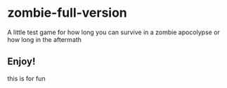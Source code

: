 # zombie-full-version

A little test game for how long you can survive in a zombie apocolypse or how long in the aftermath
## **Enjoy!**
  this is for fun 
